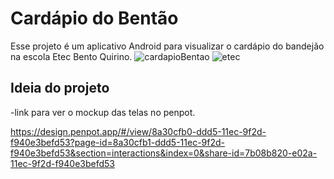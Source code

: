 # Cardápio do Bentão

Esse projeto é um aplicativo Android para visualizar o cardápio do bandejão na escola Etec Bento Quirino.
![cardapioBentao](https://user-images.githubusercontent.com/81270407/171981966-61505309-2b69-4dbd-bfd6-3d9ea4c15d53.png) ![etec](https://user-images.githubusercontent.com/81270407/171981969-9f6b4101-5db4-4226-9e80-85f3a4542277.png)


## Ideia do projeto
-link para ver o mockup das telas no penpot. 

https://design.penpot.app/#/view/8a30cfb0-ddd5-11ec-9f2d-f940e3befd53?page-id=8a30cfb1-ddd5-11ec-9f2d-f940e3befd53&section=interactions&index=0&share-id=7b08b820-e02a-11ec-9f2d-f940e3befd53
